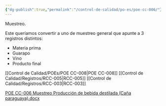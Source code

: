 ```yaml
---
{"dg-publish":true,"permalink":"/control-de-calidad/po-es/poe-cc-006/"}
---
```


Muestreo.

Este queríamos convertir a uno de muestreo general que apunte a 3 registros distintos:

- Materia prima
- Guarapo
- Vino
- Producto final

[[Control de Calidad/POEs/POE CC-008\|POE CC-008]]
[[Control de Calidad/Registros/RCC-005\|RCC-005]]
[[Control de Calidad/Registros/RCC-003\|RCC-003]]


[POE CC-006 Muestreo Producción de bebida destilada (Caña paraguaya).docx](https://drive.google.com/open?id=1fkxsBDOMtpV_L3YodCP6j0fWi5xxSZTY&usp=drive_copy)
